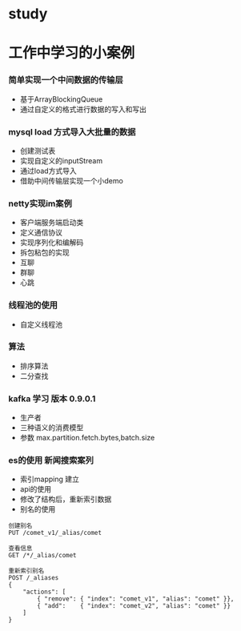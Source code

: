 # study
# 工作中学习的小案例

### 简单实现一个中间数据的传输层
- 基于ArrayBlockingQueue
- 通过自定义的格式进行数据的写入和写出

### mysql load 方式导入大批量的数据
- 创建测试表
- 实现自定义的inputStream
- 通过load方式导入
- 借助中间传输层实现一个小demo

### netty实现im案例
- 客户端服务端启动类
- 定义通信协议
- 实现序列化和编解码
- 拆包粘包的实现
- 互聊
- 群聊
- 心跳


### 线程池的使用
- 自定义线程池


### 算法
- 排序算法
- 二分查找


### kafka 学习 版本 0.9.0.1
- 生产者
- 三种语义的消费模型
- 参数 max.partition.fetch.bytes,batch.size

### es的使用  新闻搜索案列
- 索引mapping 建立
- api的使用
- 修改了结构后，重新索引数据
- 别名的使用
````
创建别名
PUT /comet_v1/_alias/comet

查看信息
GET /*/_alias/comet

重新索引别名
POST /_aliases
{
    "actions": [
        { "remove": { "index": "comet_v1", "alias": "comet" }},
        { "add":    { "index": "comet_v2", "alias": "comet" }}
    ]
} 
````

















